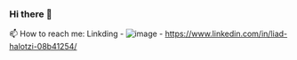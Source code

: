 ### Hi there 👋

📫 How to reach me: 
Linkding - ![image](https://user-images.githubusercontent.com/93127041/214382810-ab3edd77-3458-459b-8216-a7a7721667ba.png) - https://www.linkedin.com/in/liad-halotzi-08b41254/


<!--
**Halotzi/Halotzi** is a ✨ _special_ ✨ repository because its `README.md` (this file) appears on your GitHub profile.

Here are some ideas to get you started:

- 🔭 I’m currently working on ...
- 🌱 I’m currently learning ...
- 👯 I’m looking to collaborate on ...
- 🤔 I’m looking for help with ...
- 💬 Ask me about ...
- 📫 How to reach me: ...
- 😄 Pronouns: ...
- ⚡ Fun fact: ...
-->
